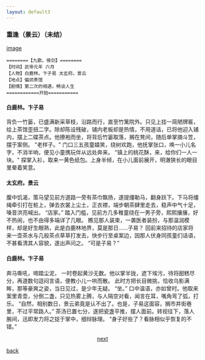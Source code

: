 ```yaml
---
layout: default3
---
```


### 重逢（景云）（未结）

[image](https://raw.githubusercontent.com/UserT2019/UserT2019.github.io/master/assets/img/cf.png)

```
========【九歌。倚剑】======== 
【时间】武帝元年 六月 
【人物】白鹿林。卞子易 太玄府。景云 
【地点】偏郊茶馆 
【剧情】第二次的相遇，畅谈人生 
============开始=========== 
```

#### 白鹿林。卞子易 
背负一竹篓，已盛满新采草枝，沿路而行，直至竹篱院外。只见上挂一简陋牌匾，绘上茶馆歪扭二字。除却陈设残破，铺内老板却是热情，不用道话，已将他迎入铺内，摆上二碟茶点。他撩袍而坐，将背后竹篓取落，搁在凳间，随后单掌摘斗笠，摆于案侧。 
"老样子。" 
门口三五孩童嬉笑，绕树欢跑，他抚掌张口，唤一小儿名字，不消半响，便见小童携玩伴从远处奔来。 
"镇上的桃花酥，来，给你们一人一块。" 
探掌入衫，取来一黄色纸包。上身半倾，在小儿面前展开，明澈狭长的眼目里晕着笑意。

#### 太玄府。景云
腹中饥渴，策马望见前方道路一旁有茶巾飘扬，遂提缰勒马，翻身跃下。下马将缰绳牵引打在桩上，弹去衣裳上尘土，正衣襟，端步朝茶肆里走去，稳声中气十足，嗓音洪亮喊出。
“店家。”
踏入门槛，见前方几多稚童绕在一男子旁，熙熙攘攘，好不热闹，也不由得多端详了几眼。
瞧见那人装束，一袭医者装扮，与那温润模样，却是好生眼熟，此是白鹿林地界，莫是那日……子易？
回前来招待的店家将来一壶茶水与几般茶点草草打发去，快步行至桌案边，因那人伏身同孩童们话语，不甚看清其人容貌，遂出声问之。
“可是子易？”

#### 白鹿林。卞子易
奔马嘶吼，啼踏尘泥， 一时卷起黄沙无数。他以掌半拢，遮下埃污，待将甜糕尽分，再道数句逗闷言语，便教小儿一哄而散。
此时方把长目微挑，恰收乌影满眸，那等豪爽之姿，当日见过，是少年无疑。
“坐。”
口中温语，亦如曾时。他取来案里青壶，分倒二盏，只见热雾上腾，与人隔空对看，闻言在耳，嘴角弯了弧，打乐。
“自然，相别数日，景云弟竟是认不出了。也是，子易这面容，搁市井街巷里，不过平常路人。”
茶汤已置七分，遂把瓷盏平推，摆人面前。转视往下，落人腕间，迅即发力将之捉于掌中，细辩脉理。
“身子好些了？看脉相似乎恢复的不错。”


<p style="text-align:center"><a href="./dx-bllzy.html">next</a></p>

[back](./my-page.html)

